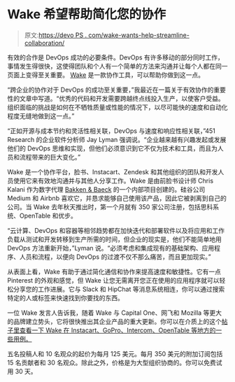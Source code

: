 # Wake 希望帮助简化您的协作

> 原文:[https://devo PS . com/wake-wants-help-streamline-collaboration/](https://devops.com/wake-wants-help-streamline-collaboration/)

有效的合作是 DevOps 成功的必要条件。DevOps 有许多移动的部分同时工作，事情发生得很快，这使得团队和个人有一个简单的方法来沟通并让每个人都在同一页面上变得至关重要。 [Wake](https://wake.com/) 是一款协作工具，可以帮助你做到这一点。

“跨企业的协作对于 DevOps 的成功至关重要，”我最近在一篇关于有效协作的重要性的文章中写道。“优秀的代码和开发需要跨越终点线投入生产，以使客户受益。组织面临的挑战是如何在不牺牲质量或性能的情况下，以尽可能快的速度和自动化程度无缝地做到这一点。”

“正如开源与成本节约和灵活性相关联，DevOps 与速度和响应性相关联，”451 Research 的企业软件分析师 Jay Lyman 强调说。“企业越来越有兴趣发起或发展他们的 DevOps 思维和实现，但他们必须意识到它不仅为技术和工具，而且为人员和流程带来的巨大变化。”

Wake 是一个协作平台，脸书、Instacart、Zendesk 和其他组织的团队和开发人员使用它来有效地沟通并与其他人分享工作。Wake 是由前脸书设计师 Chris Kalani 作为数字代理 [Bakken & Baeck](http://bakkenbaeck.com/) 的一个内部项目创建的。硅谷公司 Medium 和 Airbnb 喜欢它，并恳求能够自己使用该产品，因此它被剥离到自己的公司。当 Wake 去年秋天推出时，第一个月就有 350 家公司注册，包括思科系统、OpenTable 和优步。

“云计算、DevOps 和容器等相邻趋势都在加快迭代和部署软件以及将应用和工作负载从测试和开发转移到生产所需的时间，但企业的现实是，他们不能简单地用 DevOps 方法重新开始，”Lyman 说。“必须考虑和集成现有的基础架构、应用程序、人员和流程，以便向 DevOps 的过渡不仅不那么痛苦，而且更加现实。”

从表面上看，Wake 有助于通过简化通信和协作来提高速度和敏捷性。它有一点 Pinterest 的外观和感觉，但 Wake 让您无需离开您正在使用的应用程序就可以轻松分享您的工作进展。它与 Slack 和 HipChat 等消息系统相连，你可以通过搜索特定的人或标签来快速找到你要找的东西。

一位 Wake 发言人告诉我，随着 Wake 与 Capital One、网飞和 Mozilla 等更大的品牌建立势头，它将很快推出其企业产品的重大更新。你可以在介质上的这个[帖子里查看一下 Wake 在 Instacart、GoPro、Intercom、OpenTable 等地方的一些用例。](https://medium.com/in-progress)

五名投稿人和 10 名观众的起价为每月 125 美元。每月 350 美元的附加订阅包括 15 名贡献者和 30 名观众。除此之外，价格是为大型组织协商的。你可以免费试用 30 天。